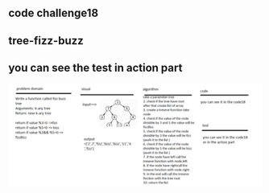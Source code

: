 ## code challenge18

## tree-fizz-buzz

## you can see the test in action part 

![](../imges/code18.png)